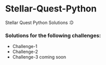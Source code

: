 # Stellar-Quest-Python
Stellar Quest Python Solutions :D

### Solutions for the following challenges:
* Challenge-1
* Challenge-2
* Challenge-3 coming soon

